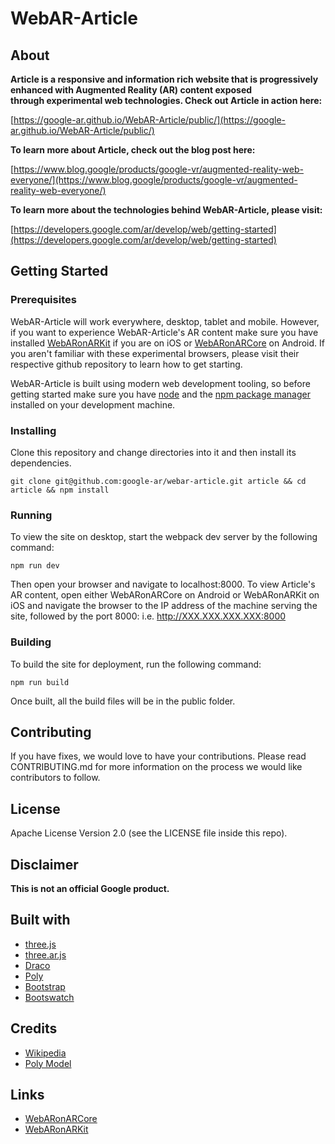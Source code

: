 # WebAR-Article

## About

**Article is a responsive and information rich website that is progressively enhanced
with Augmented Reality (AR) content exposed through experimental web technologies. Check out Article in action here:**

[https://google-ar.github.io/WebAR-Article/public/](https://google-ar.github.io/WebAR-Article/public/)

**To learn more about Article, check out the blog post here:**

[https://www.blog.google/products/google-vr/augmented-reality-web-everyone/](https://www.blog.google/products/google-vr/augmented-reality-web-everyone/)

**To learn more about the technologies behind WebAR-Article, please visit:**

[https://developers.google.com/ar/develop/web/getting-started](https://developers.google.com/ar/develop/web/getting-started)

## Getting Started

### Prerequisites

WebAR-Article will work everywhere, desktop, tablet and mobile. However, if you want to experience WebAR-Article's AR content make sure you have installed [WebARonARKit](https://github.com/google-ar/WebARonARKit) if you are on iOS or [WebARonARCore](https://github.com/google-ar/WebARonARCore) on Android. If you aren't familiar with these experimental browsers, please visit their respective github repository to learn how to get starting.

WebAR-Article is built using modern web development tooling, so before getting started make sure you have [node](https://nodejs.org/en/) and the [npm package manager](https://www.npmjs.com/get-npm) installed on your development machine.

### Installing

Clone this repository and change directories into it and then install its dependencies.

```
git clone git@github.com:google-ar/webar-article.git article && cd article && npm install
```

### Running

To view the site on desktop, start the webpack dev server by the following command:
```
npm run dev
```
Then open your browser and navigate to localhost:8000. To view Article's AR content, open either WebARonARCore on Android or WebARonARKit on iOS and navigate the browser to the IP address of the machine serving the site, followed by the port 8000: i.e. http://XXX.XXX.XXX.XXX:8000

### Building
To build the site for deployment, run the following command:
```
npm run build
```
Once built, all the build files will be in the public folder.

## Contributing

If you have fixes, we would love to have your contributions. Please read CONTRIBUTING.md for more information on the process we would like contributors to follow.

## License

Apache License Version 2.0 (see the LICENSE file inside this repo).

## Disclaimer

**This is not an official Google product.**

## Built with

+ [three.js](https://threejs.org/)
+ [three.ar.js](https://github.com/google-ar/three.ar.js)
+ [Draco](https://github.com/google/draco)
+ [Poly](https://poly.google.com/)
+ [Bootstrap](http://getbootstrap.com/)
+ [Bootswatch](https://bootswatch.com/)

## Credits
+ [Wikipedia](https://en.wikipedia.org/wiki/Space_suit)
+ [Poly Model](https://poly.google.com/view/dLHpzNdygsg)

## Links
+ [WebARonARCore](https://github.com/google-ar/WebARonARCore)
+ [WebARonARKit](https://github.com/google-ar/WebARonARKit)
